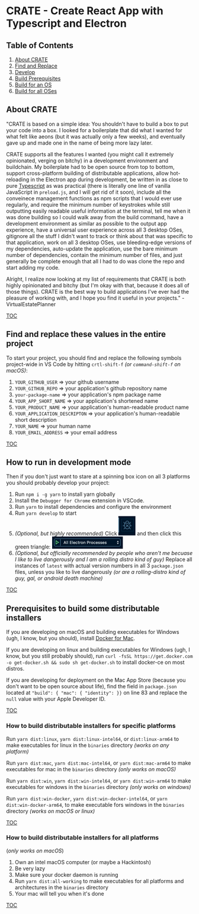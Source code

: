 # CRATE - Create React App with Typescript and Electron

[](#table-of-contents)

## Table of Contents

1. [About CRATE](#about-crate 'Learn about CRATE')
2. [Find and Replace](#find-and-replace-these-values-in-the-entire-project 'How to do your intial setup of the project')
3. [Develop](#how-to-run-in-development-mode 'How to develop in hot-reload mode')
4. [Build Prerequisites](#prerequisites-to-build-some-distributable-installers 'What you need to target specific distribution chanels')
5. [Build for an OS](#how-to-build-distributable-installers-for-specific-platforms 'The commands to build a target for a given OS')
6. [Build for all OSes](#how-to-build-distributable-installers-for-all-platforms 'The commands to build a target for all 3 OSes')

[](#about-crate)

## About CRATE

"CRATE is based on a simple idea: You shouldn't have to build a box to put your code into a box. I looked for a boilerplate that did what I wanted for what felt like aeons (but it was actually only a few weeks), and eventually gave up and made one in the name of being more lazy later.

CRATE supports all the features I wanted (you might call it extremely opinionated, verging on bitchy) in a development environment and buildchain. My boilerplate had to be open source from top to bottom, support cross-platform building of distributable applications, allow hot-reloading in the Electron app during development, be written in as close to pure [Typescript](https://www.typescriptlang.org) as was practical (there is literally one line of vanilla JavaScript in `preload.js`, and I will get rid of it soon), include all the conveinece management functions as npm scripts that I would ever use regularly, and require the minimum number of keystrokes while still outputting easily readable useful information at the terminal, tell me when it was done building so I could walk away from the build command, have a development environment as similar as possible to the output app experience, have a universal user experience across all 3 desktop OSes, gitignore all the stuff I didn't want to track or think about that was specific to that application, work on all 3 desktop OSes, use bleeding-edge versions of my dependencies, auto-update the application, use the bare minimum number of dependencies, contain the minimum number of files, and just generally be complete enough that all I had to do was clone the repo and start adding my code.

Alright, I realize now looking at my list of requirements that CRATE is both highly opinionated and bitchy (but I'm okay with that, because it does all of those things). CRATE is the best way to build applications I've ever had the pleasure of working with, and I hope you find it useful in your projects." - VirtualEstatePlanner

[TOC](#table-of-contents 'Jump back to the Table of Contents')

[](#find-and-replace-these-values-in-the-entire-project)

## Find and replace these values in the entire project

To start your project, you should find and replace the following symbols project-wide in VS Code by hitting `crtl-shift-f` _(or `command-shift-f` on macOS)_:

1. `YOUR_GITHUB_USER` => your github username
2. `YOUR_GITHUB_REPO` => your application's github repository name
3. `your-package-name` => your application's npm package name
4. `YOUR_APP_SHORT_NAME` => your application's shortened name
5. `YOUR_PRODUCT_NAME` => your application's human-readable product name
6. `YOUR_APPLICATION_DESCRIPTON` => your application's human-readable short description
7. `YOUR_NAME` => your human name
8. `YOUR_EMAIL_ADDRESS` => your email address

[TOC](#table-of-contents 'Jump back to the Table of Contents')

[](#how-to-run-in-development-mode)

## How to run in development mode

Then if you don't just want to stare at a spinning box icon on all 3 platforms you should probably develop your project:

1. Run `npm i -g yarn` to install yarn globally
2. Install the `Debugger for Chrome` extension in VSCode.
3. Run `yarn` to install dependencies and configure the environment
4. Run `yarn develop` to start
5. _(Optional, but highly recommended)_ Click ![debug-icon](https://github.com/VirtualEstatePlanner/crate/blob/master/README-images/debug-icon.png) and then click this green triangle: ![debug-icon](https://github.com/VirtualEstatePlanner/crate/blob/master/README-images/debug-menu.png)
6. _(Optional, but officially recommended by people who aren't me becuase I like to live dangerously and I am a rolling distro kind of guy)_ Replace all instances of `latest` with actual version numbers in all 3 `package.json` files, unless you like to live dangerously _(or are a rolling-distro kind of guy, gal, or android death machine)_

[TOC](#table-of-contents 'Jump back to the Table of Contents')

[](#prerequisites-to-build-some-distributable-installers)

## Prerequisites to build some distributable installers

If you are developing on macOS and building executables for Windows (ugh, I know, but you should), install [Docker for Mac](https://hub.docker.com/editions/community/docker-ce-desktop-mac).

If you are developing on linux and building executables for Windows (ugh, I know, but you still probably should), run `curl -fsSL https://get.docker.com -o get-docker.sh && sudo sh get-docker.sh` to install docker-ce on most distros.

If you are developing for deployment on the Mac App Store (because you don't want to be open source about life), find the field in `package.json` located at `"build": { "mac": { "identity": }}` on line 83 and replace the `null` value with your Apple Developer ID.

[TOC](#table-of-contents 'Jump back to the Table of Contents')

[](#how-to-build-distributable-installers-for-specific-platforms)

### How to build distributable installers for specific platforms

Run `yarn dist:linux`, `yarn dist:linux-intel64`, or `dist:linux-arm64` to make executables for linux in the `binaries` directory _(works on any platform)_

Run `yarn dist:mac`, `yarn dist:mac-intel64`, or `yarn dist:mac-arm64`  to make executables for mac in the `binaries` directory _(only works on macOS)_

Run `yarn dist:win`, `yarn dist:win-intel64`, or `yarn dist:win-arm64` to make executables for windows in the `binaries` directory _(only works on windows)_

Run `yarn dist:win-docker`, `yarn dist:win-docker-intel64`, or `yarn dist:win-docker-arm64`,  to make executable fors windows in the `binaries` directory _(works on macOS or linux)_

[TOC](#table-of-contents 'Jump back to the Table of Contents')

[](#how-to-build-distributable-installers-for-all-platforms)

### How to build distributable installers for all platforms

(_only works on macOS_)

1. Own an intel macOS computer (or maybe a Hackintosh)
2. Be very lazy
3. Make sure your docker daemon is running
4. Run `yarn dist:all-working` to make executables for all platforms and architectures in the `binaries` directory
5. Your mac will tell you when it's done

[TOC](#table-of-contents 'Jump back to the Table of Contents')
